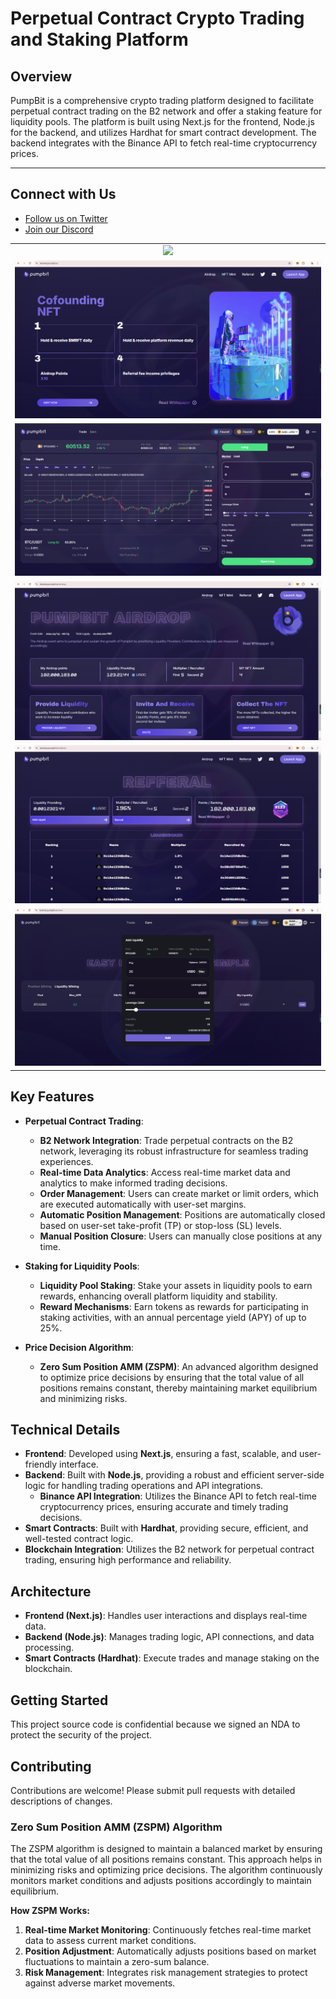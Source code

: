 # Perpetual Contract Crypto Trading and Staking Platform

**Overview**
------------

PumpBit is a comprehensive crypto trading platform designed to facilitate perpetual contract trading on the B2 network and offer a staking feature for liquidity pools. The platform is built using Next.js for the frontend, Node.js for the backend, and utilizes Hardhat for smart contract development. The backend integrates with the Binance API to fetch real-time cryptocurrency prices.

------------

## Connect with Us
- [Follow us on Twitter](https://twitter.com/MerlinFutures_)
- [Join our Discord](https://discord.gg/7urJ9Yuczb)
  
<table>
  <tr>
    <td align = "center">    
      <img src="./assets/perpetual_crypto_trading.gif" />      
    </td>
  </tr>
  <tr>
    <td align = "center">    
      <img src="./assets/dashboard.png"/>      
    </td>
  </tr>
  <tr>
    <td align = "center">    
      <img src="./assets/crypto_marketplace.png"/>      
    </td>
  </tr>
  <tr>
    <td align = "center">    
      <img src="./assets/airdrop.png"/>      
    </td>
  </tr>
  <tr>
    <td align = "center">    
      <img src="./assets/nft.png"/>      
    </td>
  </tr>
  <tr>
    <td align = "center">    
      <img src="./assets/earn.png"/>      
    </td>
  </tr>
</table>

## Key Features

- **Perpetual Contract Trading**:
  - **B2 Network Integration**: Trade perpetual contracts on the B2 network, leveraging its robust infrastructure for seamless trading experiences.
  - **Real-time Data Analytics**: Access real-time market data and analytics to make informed trading decisions.
  - **Order Management**: Users can create market or limit orders, which are executed automatically with user-set margins.
  - **Automatic Position Management**: Positions are automatically closed based on user-set take-profit (TP) or stop-loss (SL) levels.
  - **Manual Position Closure**: Users can manually close positions at any time.

- **Staking for Liquidity Pools**:
  - **Liquidity Pool Staking**: Stake your assets in liquidity pools to earn rewards, enhancing overall platform liquidity and stability.
  - **Reward Mechanisms**: Earn tokens as rewards for participating in staking activities, with an annual percentage yield (APY) of up to 25%.

- **Price Decision Algorithm**:
  - **Zero Sum Position AMM (ZSPM)**: An advanced algorithm designed to optimize price decisions by ensuring that the total value of all positions remains constant, thereby maintaining market equilibrium and minimizing risks.

## Technical Details

- **Frontend**: Developed using **Next.js**, ensuring a fast, scalable, and user-friendly interface.
- **Backend**: Built with **Node.js**, providing a robust and efficient server-side logic for handling trading operations and API integrations.
  - **Binance API Integration**: Utilizes the Binance API to fetch real-time cryptocurrency prices, ensuring accurate and timely trading decisions.
- **Smart Contracts**: Built with **Hardhat**, providing secure, efficient, and well-tested contract logic.
- **Blockchain Integration**: Utilizes the B2 network for perpetual contract trading, ensuring high performance and reliability.

## Architecture

- **Frontend (Next.js)**: Handles user interactions and displays real-time data.
- **Backend (Node.js)**: Manages trading logic, API connections, and data processing.
- **Smart Contracts (Hardhat)**: Execute trades and manage staking on the blockchain.

## Getting Started
This project source code is confidential because we signed an NDA to protect the security of the project.

## Contributing

Contributions are welcome! Please submit pull requests with detailed descriptions of changes.

### Zero Sum Position AMM (ZSPM) Algorithm

The ZSPM algorithm is designed to maintain a balanced market by ensuring that the total value of all positions remains constant. This approach helps in minimizing risks and optimizing price decisions. The algorithm continuously monitors market conditions and adjusts positions accordingly to maintain equilibrium.

**How ZSPM Works:**

1. **Real-time Market Monitoring**: Continuously fetches real-time market data to assess current market conditions.
2. **Position Adjustment**: Automatically adjusts positions based on market fluctuations to maintain a zero-sum balance.
3. **Risk Management**: Integrates risk management strategies to protect against adverse market movements.


